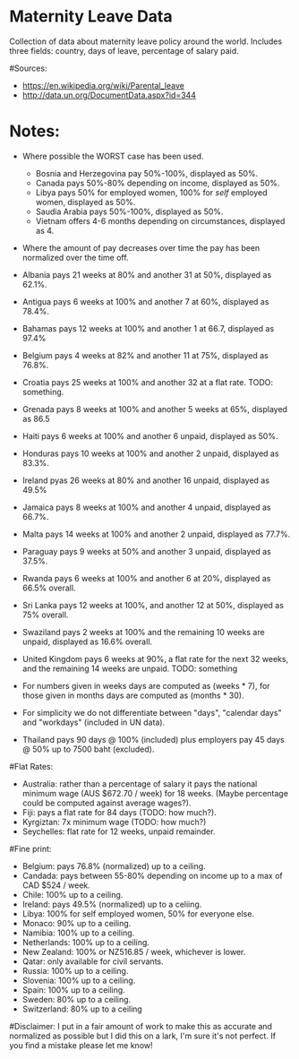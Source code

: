 # Maternity Leave Data

Collection of data about maternity leave policy around the world. Includes three fields: country, days of leave, percentage of salary paid.

#Sources:
 * https://en.wikipedia.org/wiki/Parental_leave
 * http://data.un.org/DocumentData.aspx?id=344


# Notes:
 * Where possible the WORST case has been used.
   * Bosnia and Herzegovina pay 50%-100%, displayed as 50%.
   * Canada pays 50%-80% depending on income, displayed as 50%.
   * Libya pays 50% for employed women, 100% for *self* employed women, displayed as 50%.
   * Saudia Arabia pays 50%-100%, displayed as 50%.
   * Vietnam offers 4-6 months depending on circumstances, displayed as 4.

 * Where the amount of pay decreases over time the pay has been normalized over the time off.
  * Albania pays 21 weeks at 80% and another 31 at 50%, displayed as 62.1%.
  * Antigua pays 6 weeks at 100% and another 7 at 60%, displayed as 78.4%.
  * Bahamas pays 12 weeks at 100% and another 1 at 66.7, displayed as 97.4%
  * Belgium pays 4 weeks at 82% and another 11 at 75%, displayed as 76.8%.
  * Croatia pays 25 weeks at 100% and another 32 at a flat rate. TODO: something.
  * Grenada pays 8 weeks at 100% and another 5 weeks at 65%, displayed as 86.5
  * Haiti pays 6 weeks at 100% and another 6 unpaid, displayed as 50%.
  * Honduras pays 10 weeks at 100% and another 2 unpaid, displayed as 83.3%.
  * Ireland pyas 26 weeks at 80% and another 16 unpaid, displayed as 49.5%
  * Jamaica pays 8 weeks at 100% and another 4 unpaid, displayed as 66.7%.
  * Malta pays 14 weeks at 100% and another 2 unpaid, displayed as 77.7%.
  * Paraguay pays 9 weeks at 50% and another 3 unpaid, displayed as 37.5%.
  * Rwanda pays 6 weeks at 100% and another 6 at 20%, displayed as 66.5% overall.
  * Sri Lanka pays 12 weeks at 100%, and another 12 at 50%, displayed as 75% overall.
  * Swaziland pays 2 weeks at 100% and the remaining 10 weeks are unpaid, displayed as 16.6% overall.
  * United Kingdom pays 6 weeks at 90%, a flat rate for the next 32 weeks, and the remaining 14 weeks are unpaid. TODO: something

 * For numbers given in weeks days are computed as (weeks * 7), for those given in months days are computed as (months * 30).
 * For simplicity we do not differentiate between "days", "calendar days" and "workdays" (included in UN data).
 * Thailand pays 90 days @ 100% (included) plus employers pay 45 days @ 50% up to 7500 baht (excluded).

#Flat Rates:
 * Australia: rather than a percentage of salary it pays the national minimum wage (AUS $672.70 / week) for 18 weeks. (Maybe percentage could be computed against average wages?).
 * Fiji: pays a flat rate for 84 days (TODO: how much?).
 * Kyrgiztan: 7x minimum wage (TODO: how much?)
 * Seychelles: flat rate for 12 weeks, unpaid remainder.

#Fine print:
 * Belgium: pays 76.8% (normalized) up to a ceiling.
 * Candada: pays between 55-80% depending on income up to a max of CAD $524 / week.
 * Chile: 100% up to a ceiling.
 * Ireland: pays 49.5% (normalized) up to a celiing.
 * Libya: 100% for self employed women, 50% for everyone else.
 * Monaco: 90% up to a ceiling.
 * Namibia: 100% up to a ceiling.
 * Netherlands: 100% up to a ceiling.
 * New Zealand: 100% or NZ516.85 / week, whichever is lower.
 * Qatar: only available for civil servants.
 * Russia: 100% up to a ceiling.
 * Slovenia: 100% up to a ceiling.
 * Spain: 100% up to a ceiling.
 * Sweden: 80% up to a ceiling.
 * Switzerland: 80% up to a ceiling

#Disclaimer:
I put in a fair amount of work to make this as accurate and normalized as possible but I did this on a lark, I'm sure it's not perfect. If you find a mistake please let me know!
